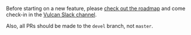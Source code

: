 Before starting on a new feature, please [check out the roadmap](https://trello.com/b/oLMMqjVL/telescope-roadmap) and come check-in in the [Vulcan Slack channel](http://slack.telescopeapp.org/).

Also, all PRs should be made to the `devel` branch, not `master`.
